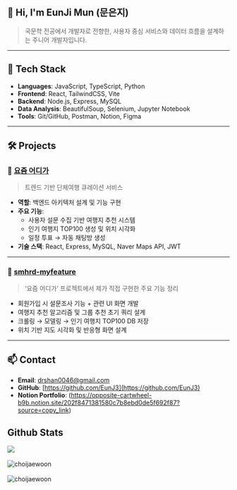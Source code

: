 ## 👋 Hi, I'm EunJi Mun (문은지)

> 국문학 전공에서 개발자로 전향한, 사용자 중심 서비스와 데이터 흐름을 설계하는 주니어 개발자입니다.

---

## 🔧 Tech Stack

- **Languages**: JavaScript, TypeScript, Python  
- **Frontend**: React, TailwindCSS, Vite  
- **Backend**: Node.js, Express, MySQL  
- **Data Analysis**: BeautifulSoup, Selenium, Jupyter Notebook  
- **Tools**: Git/GitHub, Postman, Notion, Figma

---

## 🛠️ Projects

### 📌 [요즘 어디가](https://github.com/rkdsan1013/smhrd-project)  
> 트렌드 기반 단체여행 큐레이션 서비스

- **역할**: 백엔드 아키텍처 설계 및 기능 구현
- **주요 기능**:
  - 사용자 설문 수집 기반 여행지 추천 시스템
  - 인기 여행지 TOP100 생성 및 위치 시각화
  - 일정 투표 → 자동 채팅방 생성
- **기술 스택**: React, Express, MySQL, Naver Maps API, JWT

---

### 📌 [smhrd-myfeature](https://github.com/EunJ3/smhrd-myfeature)  
> ‘요즘 어디가’ 프로젝트에서 제가 직접 구현한 주요 기능 정리

- 회원가입 시 설문조사 기능 + 관련 UI 화면 개발  
- 여행지 추천 알고리즘 및 그룹 추천 초기 쿼리 설계  
- 크롤링 → 모델링 → 인기 여행지 TOP100 DB 저장  
- 위치 기반 지도 시각화 및 반응형 화면 설계  

---

## 📫 Contact

- **Email**: drshan0046@gmail.com  
- **GitHub**: [https://github.com/EunJ3](https://github.com/EunJ3)  
- **Notion Portfolio**: (https://opposite-cartwheel-b9b.notion.site/202f8471381580c7b8ebd0de5f692f87?source=copy_link)


## Github Stats

<div align="left"><img src="https://github-readme-stats.vercel.app/api?username=EunJ3&show_icons=true&count_private=true&hide_border=true" align="center" /></div>  

<br/>

<div align="left"><img src="https://github-readme-stats.vercel.app/api/top-langs?username=EunJ3&show_icons=true&locale=en&layout=compact" alt="choijaewoon" align="center" /></div>  

<br/>

<div align="left"><img src="https://github-readme-streak-stats.herokuapp.com/?user=EunJ3&" alt="choijaewoon" align="center" /></div>  

<br/>
